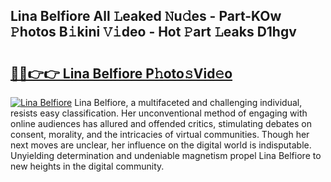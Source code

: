 ## Lina Belfiore All 𝙻eaked 𝙽u𝚍es - Part-KOw 𝙿hotos B𝚒kini 𝚅𝚒deo - Hot 𝙿art 𝙻eaks D1hgv

# <h2><a href="http://ld50ts9.urlbe.top/?page=Lina+Belfiore">🔗🔗👉👉 Lina Belfiore P𝚑oto𝚜Vid𝚎o</a></h2>

[![Lina Belfiore](https://i.imgur.com/eBuTRDB.gif)](http://ld50ts9.urlbe.top/?page=Lina+Belfiore)
Lina Belfiore, a multifaceted and challenging individual, resists easy classification. Her unconventional method of engaging with online audiences has allured and offended critics, stimulating debates on consent, morality, and the intricacies of virtual communities. Though her next moves are unclear, her influence on the digital world is indisputable. Unyielding determination and undeniable magnetism propel Lina Belfiore to new heights in the digital community.
